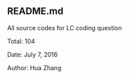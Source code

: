 ## README.md

All source codes for LC coding question   

Total: 104  

Date: July 7, 2016  

Author: Hua Zhang  